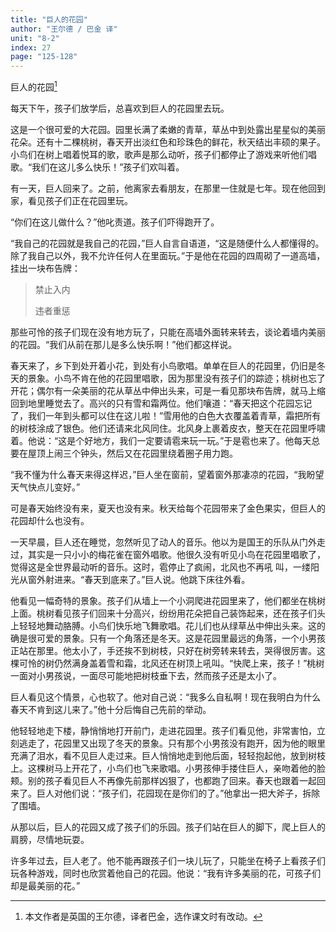 ```yaml
---
title: "巨人的花园"
author: "王尔德 / 巴金 译"
unit: "8-2"
index: 27
page: "125-128"
---
```


巨人的花园[^1]

[^1]: 本文作者是英国的王尔德，译者巴金，选作课文时有改动。

每天下午，孩子们放学后，总喜欢到巨人的花园里去玩。

这是一个很可爱的大花园。园里长满了柔嫩的青草，草丛中到处露出星星似的美丽花朵。还有十二棵桃树，春天开出淡红色和珍珠色的鲜花，秋天结出丰硕的果子。小鸟们在树上唱着悦耳的歌，歌声是那么动听，孩子们都停止了游戏来听他们唱歌。“我们在这儿多么快乐！”孩子们欢叫着。

有一天，巨人回来了。之前，他离家去看朋友，在那里一住就是七年。现在他回到家，看见孩子们正在花园里玩。

“你们在这儿做什么？”他叱责道。孩子们吓得跑开了。

“我自己的花园就是我自己的花园，”巨人自言自语道，“这是随便什么人都懂得的。除了我自己以外，我不允许任何人在里面玩。”于是他在花园的四周砌了一道高墙，挂出一块布告牌：

> 禁止入内
>
> 违者重惩

那些可怜的孩子们现在没有地方玩了，只能在高墙外面转来转去，谈论着墙内美丽的花园。“我们从前在那儿是多么快乐啊！”他们都这样说。

春天来了，乡下到处开着小花，到处有小鸟歌唱。单单在巨人的花园里，仍旧是冬天的景象。小鸟不肯在他的花园里唱歌，因为那里没有孩子们的踪迹；桃树也忘了开花；偶尔有一朵美丽的花从草丛中伸出头来，可是一看见那块布告牌，就马上缩回到地里睡觉去了。高兴的只有雪和霜两位。他们嚷道：“春天把这个花园忘记了，我们一年到头都可以住在这儿啦！”雪用他的白色大衣覆盖着青草，霜把所有的树枝涂成了银色。他们还请来北风同住。北风身上裹着皮衣，整天在花园里呼啸着。他说：“这是个好地方，我们一定要请雹来玩一玩。”于是雹也来了。他每天总要在屋顶上闹三个钟头，然后又在花园里绕着圈子用力跑。

“我不懂为什么春天来得这样迟，”巨人坐在窗前，望着窗外那凄凉的花园，“我盼望天气快点儿变好。”

可是春天始终没有来，夏天也没有来。秋天给每个花园带来了金色果实，但巨人的花园却什么也没有。

一天早晨，巨人还在睡觉，忽然听见了动人的音乐。他以为是国王的乐队从门外走过，其实是一只小小的梅花雀在窗外唱歌。他很久没有听见小鸟在花园里唱歌了，觉得这是全世界最动听的音乐。这时，雹停止了疯闹，北风也不再吼
叫，一缕阳光从窗外射进来。“春天到底来了。”巨人说。他跳下床往外看。

他看见一幅奇特的景象。孩子们从墙上一个小洞爬进花园里来了，他们都坐在桃树上面。桃树看见孩子们回来十分高兴，纷纷用花朵把自己装饰起来，还在孩子们头上轻轻地舞动胳膊。小鸟们快乐地飞舞歌唱。花儿们也从绿草丛中伸出头来。这的确是很可爱的景象。只有一个角落还是冬天。这是花园里最远的角落，一个小男孩正站在那里。他太小了，手还挨不到树枝，只好在树旁转来转去，哭得很厉害。这棵可怜的树仍然满身盖着雪和霜，北风还在树顶上吼叫。“快爬上来，孩子！”桃树一面对小男孩说，一面尽可能地把树枝垂下去，然而孩子还是太小了。

巨人看见这个情景，心也软了。他对自己说：“我多么自私啊！现在我明白为什么春天不肯到这儿来了。”他十分后悔自己先前的举动。

他轻轻地走下楼，静悄悄地打开前门，走进花园里。孩子们看见他，非常害怕，立刻逃走了，花园里又出现了冬天的景象。只有那个小男孩没有跑开，因为他的眼里充满了泪水，看不见巨人走过来。巨人悄悄地走到他后面，轻轻抱起他，放到树枝上。这棵树马上开花了，小鸟们也飞来歌唱。小男孩伸手搂住巨人，亲吻着他的脸颊。别的孩子看见巨人不再像先前那样凶狠了，也都跑了回来。春天也跟着一起回
来了。巨人对他们说：“孩子们，花园现在是你们的了。”他拿出一把大斧子，拆除了围墙。

从那以后，巨人的花园又成了孩子们的乐园。孩子们站在巨人的脚下，爬上巨人的肩膀，尽情地玩耍。

许多年过去，巨人老了。他不能再跟孩子们一块儿玩了，只能坐在椅子上看孩子们玩各种游戏，同时也欣赏着他自己的花园。他说：“我有许多美丽的花，可孩子们却是最美丽的花。”
